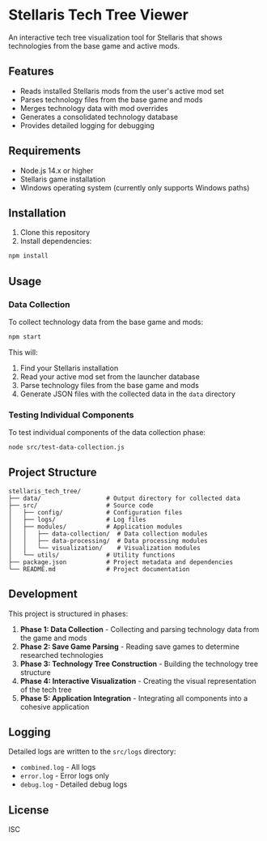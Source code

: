# Stellaris Tech Tree Viewer

An interactive tech tree visualization tool for Stellaris that shows technologies from the base game and active mods.

## Features

- Reads installed Stellaris mods from the user's active mod set
- Parses technology files from the base game and mods
- Merges technology data with mod overrides
- Generates a consolidated technology database
- Provides detailed logging for debugging

## Requirements

- Node.js 14.x or higher
- Stellaris game installation
- Windows operating system (currently only supports Windows paths)

## Installation

1. Clone this repository
2. Install dependencies:

```bash
npm install
```

## Usage

### Data Collection

To collect technology data from the base game and mods:

```bash
npm start
```

This will:
1. Find your Stellaris installation
2. Read your active mod set from the launcher database
3. Parse technology files from the base game and mods
4. Generate JSON files with the collected data in the `data` directory

### Testing Individual Components

To test individual components of the data collection phase:

```bash
node src/test-data-collection.js
```

## Project Structure

```
stellaris_tech_tree/
├── data/                  # Output directory for collected data
├── src/                   # Source code
│   ├── config/            # Configuration files
│   ├── logs/              # Log files
│   ├── modules/           # Application modules
│   │   ├── data-collection/  # Data collection modules
│   │   ├── data-processing/  # Data processing modules
│   │   └── visualization/    # Visualization modules
│   └── utils/             # Utility functions
├── package.json           # Project metadata and dependencies
└── README.md              # Project documentation
```

## Development

This project is structured in phases:

1. **Phase 1: Data Collection** - Collecting and parsing technology data from the game and mods
2. **Phase 2: Save Game Parsing** - Reading save games to determine researched technologies
3. **Phase 3: Technology Tree Construction** - Building the technology tree structure
4. **Phase 4: Interactive Visualization** - Creating the visual representation of the tech tree
5. **Phase 5: Application Integration** - Integrating all components into a cohesive application

## Logging

Detailed logs are written to the `src/logs` directory:
- `combined.log` - All logs
- `error.log` - Error logs only
- `debug.log` - Detailed debug logs

## License

ISC 